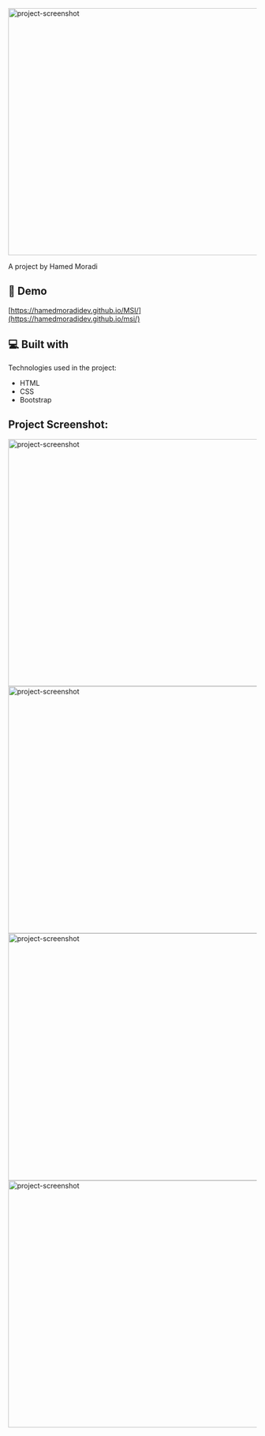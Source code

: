 <img src="https://github.com/user-attachments/assets/cc6cb010-bbbc-45f8-acdb-8e22ddd17978" alt="project-screenshot" width="1000" height="500/">

<p id="description">A project by Hamed Moradi</p>

<h2>🚀 Demo</h2>

[https://hamedmoradidev.github.io/MSI/](https://hamedmoradidev.github.io/msi/)

<h2>💻 Built with</h2>

Technologies used in the project:

*   HTML
*   CSS
*   Bootstrap


<h2>Project Screenshot:</h2>
<img src="https://github.com/user-attachments/assets/cc6cb010-bbbc-45f8-acdb-8e22ddd17978" alt="project-screenshot" width="1000" height="500/">
<img src="https://github.com/user-attachments/assets/b3b69f24-4156-4f31-99bc-7861ea99d6d1" alt="project-screenshot" width="1000" height="500/">
<img src="https://github.com/user-attachments/assets/d4565715-7202-4648-8b57-c096fc41d178" alt="project-screenshot" width="1000" height="500/">
<img src="https://github.com/user-attachments/assets/ac847456-0174-4cee-a019-4bdba53fe133" alt="project-screenshot" width="1000" height="500/">




  
  

